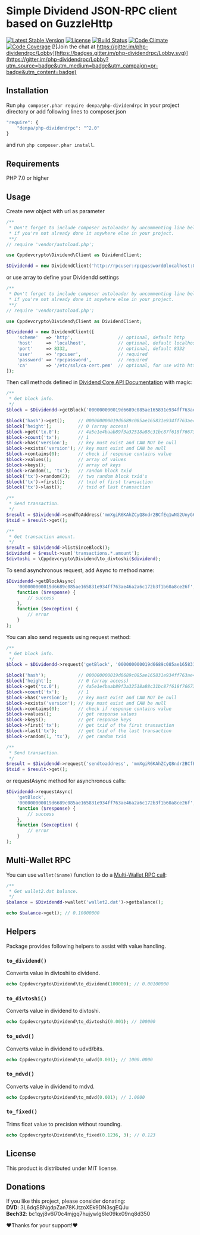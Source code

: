 # Simple Dividend JSON-RPC client based on GuzzleHttp

[![Latest Stable Version](https://poser.pugx.org/denpa/php-dividendrpc/v/stable)](https://packagist.org/packages/denpa/php-dividendrpc)
[![License](https://poser.pugx.org/denpa/php-dividendrpc/license)](https://packagist.org/packages/denpa/php-dividendrpc)
[![Build Status](https://travis-ci.org/denpamusic/php-dividendrpc.svg)](https://travis-ci.org/denpamusic/php-dividendrpc)
[![Code Climate](https://codeclimate.com/github/denpamusic/php-dividendrpc/badges/gpa.svg)](https://codeclimate.com/github/denpamusic/php-dividendrpc)
[![Code Coverage](https://codeclimate.com/github/denpamusic/php-dividendrpc/badges/coverage.svg)](https://codeclimate.com/github/denpamusic/php-dividendrpc/coverage)
[![Join the chat at https://gitter.im/php-dividendrpc/Lobby](https://badges.gitter.im/php-dividendrpc/Lobby.svg)](https://gitter.im/php-dividendrpc/Lobby?utm_source=badge&utm_medium=badge&utm_campaign=pr-badge&utm_content=badge)

## Installation
Run ```php composer.phar require denpa/php-dividendrpc``` in your project directory or add following lines to composer.json
```javascript
"require": {
    "denpa/php-dividendrpc": "^2.0"
}
```
and run ```php composer.phar install```.

## Requirements
PHP 7.0 or higher

## Usage
Create new object with url as parameter
```php
/**
 * Don't forget to include composer autoloader by uncommenting line below
 * if you're not already done it anywhere else in your project.
 **/
// require 'vendor/autoload.php';

use Cppdevcrypto\Dividend\Client as DividendClient;

$Dividendd = new DividendClient('http://rpcuser:rpcpassword@localhost:8332/');
```
or use array to define your Dividendd settings
```php
/**
 * Don't forget to include composer autoloader by uncommenting line below
 * if you're not already done it anywhere else in your project.
 **/
// require 'vendor/autoload.php';

use Cppdevcrypto\Dividend\Client as DividendClient;

$Dividendd = new DividendClient([
    'scheme'   => 'http',                 // optional, default http
    'host'     => 'localhost',            // optional, default localhost
    'port'     => 8332,                   // optional, default 8332
    'user'     => 'rpcuser',              // required
    'password' => 'rpcpassword',          // required
    'ca'       => '/etc/ssl/ca-cert.pem'  // optional, for use with https scheme
]);
```
Then call methods defined in [Dividend Core API Documentation](https://dividend.org/en/developer-reference#dividend-core-apis) with magic:
```php
/**
 * Get block info.
 */
$block = $Dividendd->getBlock('000000000019d6689c085ae165831e934ff763ae46a2a6c172b3f1b60a8ce26f');

$block('hash')->get();     // 000000000019d6689c085ae165831e934ff763ae46a2a6c172b3f1b60a8ce26f
$block['height'];          // 0 (array access)
$block->get('tx.0');       // 4a5e1e4baab89f3a32518a88c31bc87f618f76673e2cc77ab2127b7afdeda33b
$block->count('tx');       // 1
$block->has('version');    // key must exist and CAN NOT be null
$block->exists('version'); // key must exist and CAN be null
$block->contains(0);       // check if response contains value
$block->values();          // array of values
$block->keys();            // array of keys
$block->random(1, 'tx');   // random block txid
$block('tx')->random(2);   // two random block txid's
$block('tx')->first();     // txid of first transaction
$block('tx')->last();      // txid of last transaction

/**
 * Send transaction.
 */
$result = $Dividendd->sendToAddress('mmXgiR6KAhZCyQ8ndr2BCfEq1wNG2UnyG6', 0.1);
$txid = $result->get();

/**
 * Get transaction amount.
 */
$result = $Dividendd->listSinceBlock();
$dividend = $result->sum('transactions.*.amount');
$divtoshi = \Cppdevcrypto\Dividend\to_divtoshi($dividend);
```
To send asynchronous request, add Async to method name:
```php
$Dividendd->getBlockAsync(
    '000000000019d6689c085ae165831e934ff763ae46a2a6c172b3f1b60a8ce26f',
    function ($response) {
        // success
    },
    function ($exception) {
        // error
    }
);
```

You can also send requests using request method:
```php
/**
 * Get block info.
 */
$block = $Dividendd->request('getBlock', '000000000019d6689c085ae165831e934ff763ae46a2a6c172b3f1b60a8ce26f');

$block('hash');            // 000000000019d6689c085ae165831e934ff763ae46a2a6c172b3f1b60a8ce26f
$block['height'];          // 0 (array access)
$block->get('tx.0');       // 4a5e1e4baab89f3a32518a88c31bc87f618f76673e2cc77ab2127b7afdeda33b
$block->count('tx');       // 1
$block->has('version');    // key must exist and CAN NOT be null
$block->exists('version'); // key must exist and CAN be null
$block->contains(0);       // check if response contains value
$block->values();          // get response values
$block->keys();            // get response keys
$block->first('tx');       // get txid of the first transaction
$block->last('tx');        // get txid of the last transaction
$block->random(1, 'tx');   // get random txid

/**
 * Send transaction.
 */
$result = $Dividendd->request('sendtoaddress', 'mmXgiR6KAhZCyQ8ndr2BCfEq1wNG2UnyG6', 0.06);
$txid = $result->get();

```
or requestAsync method for asynchronous calls:
```php
$Dividendd->requestAsync(
    'getBlock',
    '000000000019d6689c085ae165831e934ff763ae46a2a6c172b3f1b60a8ce26f',
    function ($response) {
        // success
    },
    function ($exception) {
        // error
    }
);
```

## Multi-Wallet RPC
You can use `wallet($name)` function to do a [Multi-Wallet RPC call](https://en.dividend.it/wiki/API_reference_(JSON-RPC)#Multi-wallet_RPC_calls):
```php
/**
 * Get wallet2.dat balance.
 */
$balance = $Dividendd->wallet('wallet2.dat')->getbalance();

echo $balance->get(); // 0.10000000
```


## Helpers
Package provides following helpers to assist with value handling.
### `to_dividend()`
Converts value in divtoshi to dividend.
```php
echo Cppdevcrypto\Dividend\to_dividend(100000); // 0.00100000
```
### `to_divtoshi()`
Converts value in dividend to divtoshi.
```php
echo Cppdevcrypto\Dividend\to_divtoshi(0.001); // 100000
```
### `to_udvd()`
Converts value in dividend to udvd/bits.
```php
echo Cppdevcrypto\Dividend\to_udvd(0.001); // 1000.0000
```
### `to_mdvd()`
Converts value in dividend to mdvd.
```php
echo Cppdevcrypto\Dividend\to_mdvd(0.001); // 1.0000
```
### `to_fixed()`
Trims float value to precision without rounding.
```php
echo Cppdevcrypto\Dividend\to_fixed(0.1236, 3); // 0.123
```

## License

This product is distributed under MIT license.

## Donations

If you like this project, please consider donating:<br>
**DVD**: 3L6dqSBNgdpZan78KJtzoXEk9DN3sgEQJu<br>
**Bech32**: bc1qyj8v6l70c4mjgq7hujywlg6le09kx09nq8d350

❤Thanks for your support!❤
